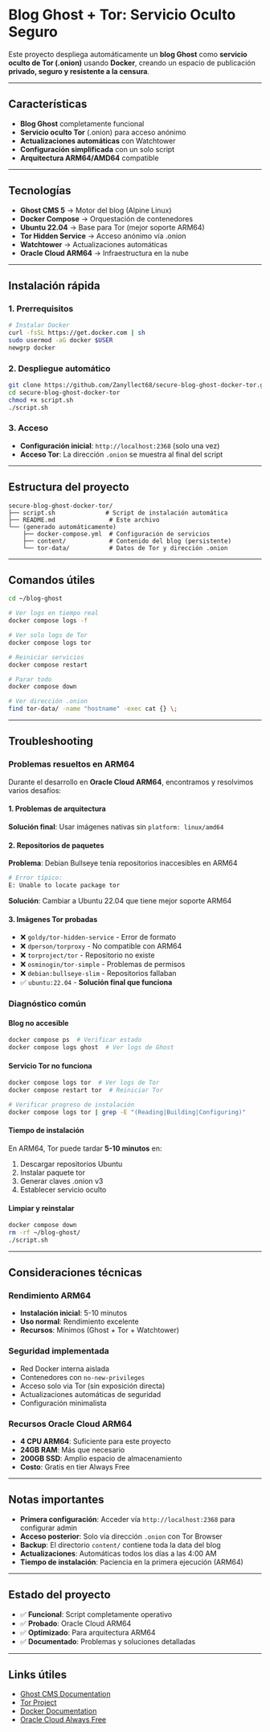 # Blog Ghost + Tor: Servicio Oculto Seguro

Este proyecto despliega automáticamente un **blog Ghost** como **servicio oculto de Tor (.onion)** usando **Docker**, creando un espacio de publicación **privado, seguro y resistente a la censura**.

---

## Características
- **Blog Ghost** completamente funcional
- **Servicio oculto Tor** (.onion) para acceso anónimo
- **Actualizaciones automáticas** con Watchtower
- **Configuración simplificada** con un solo script
- **Arquitectura ARM64/AMD64** compatible

---

## Tecnologías
- **Ghost CMS 5** → Motor del blog (Alpine Linux)
- **Docker Compose** → Orquestación de contenedores
- **Ubuntu 22.04** → Base para Tor (mejor soporte ARM64)
- **Tor Hidden Service** → Acceso anónimo vía .onion
- **Watchtower** → Actualizaciones automáticas
- **Oracle Cloud ARM64** → Infraestructura en la nube

---

## Instalación rápida

### 1. Prerrequisitos
```bash
# Instalar Docker
curl -fsSL https://get.docker.com | sh
sudo usermod -aG docker $USER
newgrp docker
```

### 2. Despliegue automático
```bash
git clone https://github.com/Zanyllect68/secure-blog-ghost-docker-tor.git
cd secure-blog-ghost-docker-tor
chmod +x script.sh
./script.sh
```

### 3. Acceso
- **Configuración inicial**: `http://localhost:2368` (solo una vez)
- **Acceso Tor**: La dirección `.onion` se muestra al final del script

---

## Estructura del proyecto
```
secure-blog-ghost-docker-tor/
├── script.sh              # Script de instalación automática
├── README.md               # Este archivo
└── (generado automáticamente)
    ├── docker-compose.yml  # Configuración de servicios
    ├── content/            # Contenido del blog (persistente)
    └── tor-data/           # Datos de Tor y dirección .onion
```

---

## Comandos útiles
```bash
cd ~/blog-ghost

# Ver logs en tiempo real
docker compose logs -f

# Ver solo logs de Tor
docker compose logs tor

# Reiniciar servicios
docker compose restart

# Parar todo
docker compose down

# Ver dirección .onion
find tor-data/ -name "hostname" -exec cat {} \;
```

---

## Troubleshooting

### Problemas resueltos en ARM64

Durante el desarrollo en **Oracle Cloud ARM64**, encontramos y resolvimos varios desafíos:

#### 1. Problemas de arquitectura
**Solución final**: Usar imágenes nativas sin `platform: linux/amd64`

#### 2. Repositorios de paquetes
**Problema**: Debian Bullseye tenía repositorios inaccesibles en ARM64
```bash
# Error típico:
E: Unable to locate package tor
```
**Solución**: Cambiar a Ubuntu 22.04 que tiene mejor soporte ARM64

#### 3. Imágenes Tor probadas
- ❌ `goldy/tor-hidden-service` - Error de formato
- ❌ `dperson/torproxy` - No compatible con ARM64  
- ❌ `torproject/tor` - Repositorio no existe
- ❌ `osminogin/tor-simple` - Problemas de permisos
- ❌ `debian:bullseye-slim` - Repositorios fallaban
- ✅ `ubuntu:22.04` - **Solución final que funciona**

### Diagnóstico común

#### Blog no accesible
```bash
docker compose ps  # Verificar estado
docker compose logs ghost  # Ver logs de Ghost
```

#### Servicio Tor no funciona
```bash
docker compose logs tor  # Ver logs de Tor
docker compose restart tor  # Reiniciar Tor

# Verificar progreso de instalación
docker compose logs tor | grep -E "(Reading|Building|Configuring)"
```

#### Tiempo de instalación
En ARM64, Tor puede tardar **5-10 minutos** en:
1. Descargar repositorios Ubuntu
2. Instalar paquete tor
3. Generar claves .onion v3
4. Establecer servicio oculto

#### Limpiar y reinstalar
```bash
docker compose down
rm -rf ~/blog-ghost/
./script.sh
```

---

## Consideraciones técnicas

### Rendimiento ARM64
- **Instalación inicial**: 5-10 minutos
- **Uso normal**: Rendimiento excelente
- **Recursos**: Mínimos (Ghost + Tor + Watchtower)

### Seguridad implementada
- Red Docker interna aislada
- Contenedores con `no-new-privileges`
- Acceso solo via Tor (sin exposición directa)
- Actualizaciones automáticas de seguridad
- Configuración minimalista

### Recursos Oracle Cloud ARM64
- **4 CPU ARM64**: Suficiente para este proyecto
- **24GB RAM**: Más que necesario
- **200GB SSD**: Amplio espacio de almacenamiento
- **Costo**: Gratis en tier Always Free

---

## Notas importantes
- **Primera configuración**: Acceder vía `http://localhost:2368` para configurar admin
- **Acceso posterior**: Solo vía dirección `.onion` con Tor Browser
- **Backup**: El directorio `content/` contiene toda la data del blog
- **Actualizaciones**: Automáticas todos los días a las 4:00 AM
- **Tiempo de instalación**: Paciencia en la primera ejecución (ARM64)

---

## Estado del proyecto
- ✅ **Funcional**: Script completamente operativo
- ✅ **Probado**: Oracle Cloud ARM64
- ✅ **Optimizado**: Para arquitectura ARM64
- ✅ **Documentado**: Problemas y soluciones detalladas

---

## Links útiles
- [Ghost CMS Documentation](https://ghost.org/docs/)
- [Tor Project](https://www.torproject.org/)
- [Docker Documentation](https://docs.docker.com/)
- [Oracle Cloud Always Free](https://www.oracle.com/cloud/free/)
